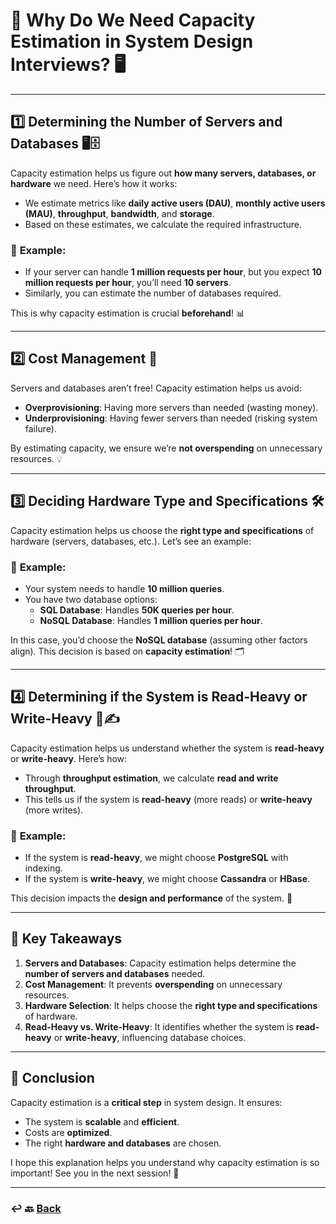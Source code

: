 # 🧮 **Why Do We Need Capacity Estimation in System Design Interviews?** 🖥️

---

## 1️⃣ **Determining the Number of Servers and Databases** 🖥️🗄️

Capacity estimation helps us figure out **how many servers, databases, or hardware** we need. Here’s how it works:

- We estimate metrics like **daily active users (DAU)**, **monthly active users (MAU)**, **throughput**, **bandwidth**, and **storage**.
- Based on these estimates, we calculate the required infrastructure.

### 🧮 **Example:**
- If your server can handle **1 million requests per hour**, but you expect **10 million requests per hour**, you’ll need **10 servers**.
- Similarly, you can estimate the number of databases required.

This is why capacity estimation is crucial **beforehand**! 📊

---

## 2️⃣ **Cost Management** 💸

Servers and databases aren’t free! Capacity estimation helps us avoid:
- **Overprovisioning**: Having more servers than needed (wasting money).
- **Underprovisioning**: Having fewer servers than needed (risking system failure).

By estimating capacity, we ensure we’re **not overspending** on unnecessary resources. 💡

---

## 3️⃣ **Deciding Hardware Type and Specifications** 🛠️

Capacity estimation helps us choose the **right type and specifications** of hardware (servers, databases, etc.). Let’s see an example:

### 🧮 **Example:**
- Your system needs to handle **10 million queries**.
- You have two database options:
    - **SQL Database**: Handles **50K queries per hour**.
    - **NoSQL Database**: Handles **1 million queries per hour**.

In this case, you’d choose the **NoSQL database** (assuming other factors align). This decision is based on **capacity estimation**! 🗂️

---

## 4️⃣ **Determining if the System is Read-Heavy or Write-Heavy** 📖✍️

Capacity estimation helps us understand whether the system is **read-heavy** or **write-heavy**. Here’s how:

- Through **throughput estimation**, we calculate **read and write throughput**.
- This tells us if the system is **read-heavy** (more reads) or **write-heavy** (more writes).

### 🧮 **Example:**
- If the system is **read-heavy**, we might choose **PostgreSQL** with indexing.
- If the system is **write-heavy**, we might choose **Cassandra** or **HBase**.

This decision impacts the **design and performance** of the system. 🚀

---

## 🎯 **Key Takeaways**
1. **Servers and Databases**: Capacity estimation helps determine the **number of servers and databases** needed.
2. **Cost Management**: It prevents **overspending** on unnecessary resources.
3. **Hardware Selection**: It helps choose the **right type and specifications** of hardware.
4. **Read-Heavy vs. Write-Heavy**: It identifies whether the system is **read-heavy** or **write-heavy**, influencing database choices.

---

## 🏁 **Conclusion**

Capacity estimation is a **critical step** in system design. It ensures:
- The system is **scalable** and **efficient**.
- Costs are **optimized**.
- The right **hardware and databases** are chosen.

I hope this explanation helps you understand why capacity estimation is so important! See you in the next session! 👋

---

### ↩️ 🔙 [Back](../README.md)